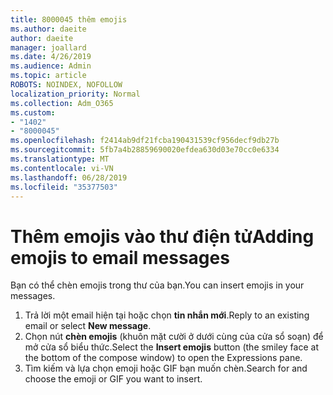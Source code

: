 ```yaml
---
title: 8000045 thêm emojis
ms.author: daeite
author: daeite
manager: joallard
ms.date: 4/26/2019
ms.audience: Admin
ms.topic: article
ROBOTS: NOINDEX, NOFOLLOW
localization_priority: Normal
ms.collection: Adm_O365
ms.custom:
- "1402"
- "8000045"
ms.openlocfilehash: f2414ab9df21fcba190431539cf956decf9db27b
ms.sourcegitcommit: 5fb7a4b28859690020efdea630d03e70cc0e6334
ms.translationtype: MT
ms.contentlocale: vi-VN
ms.lasthandoff: 06/28/2019
ms.locfileid: "35377503"
---
```

# <a name="adding-emojis-to-email-messages"></a><span data-ttu-id="7d30b-102">Thêm emojis vào thư điện tử</span><span class="sxs-lookup"><span data-stu-id="7d30b-102">Adding emojis to email messages</span></span>

<span data-ttu-id="7d30b-103">Bạn có thể chèn emojis trong thư của bạn.</span><span class="sxs-lookup"><span data-stu-id="7d30b-103">You can insert emojis in your messages.</span></span>

1. <span data-ttu-id="7d30b-104">Trả lời một email hiện tại hoặc chọn **tin nhắn mới**.</span><span class="sxs-lookup"><span data-stu-id="7d30b-104">Reply to an existing email or select **New message**.</span></span>
1. <span data-ttu-id="7d30b-105">Chọn nút **chèn emojis** (khuôn mặt cười ở dưới cùng của cửa sổ soạn) để mở cửa sổ biểu thức.</span><span class="sxs-lookup"><span data-stu-id="7d30b-105">Select the **Insert emojis** button (the smiley face at the bottom of the compose window) to open the Expressions pane.</span></span>
1. <span data-ttu-id="7d30b-106">Tìm kiếm và lựa chọn emoji hoặc GIF bạn muốn chèn.</span><span class="sxs-lookup"><span data-stu-id="7d30b-106">Search for and choose the emoji or GIF you want to insert.</span></span>